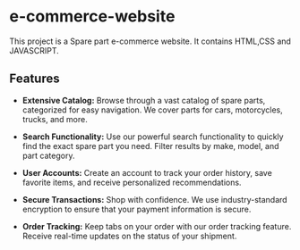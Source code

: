 # e-commerce-website
This project is a Spare part e-commerce website. It contains HTML,CSS and JAVASCRIPT.
## Features

- **Extensive Catalog:** Browse through a vast catalog of spare parts, categorized for easy navigation. We cover parts for cars, motorcycles, trucks, and more.

- **Search Functionality:** Use our powerful search functionality to quickly find the exact spare part you need. Filter results by make, model, and part category.

- **User Accounts:** Create an account to track your order history, save favorite items, and receive personalized recommendations.

- **Secure Transactions:** Shop with confidence. We use industry-standard encryption to ensure that your payment information is secure.

- **Order Tracking:** Keep tabs on your order with our order tracking feature. Receive real-time updates on the status of your shipment.
